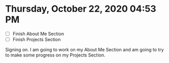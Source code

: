 # Thursday, October 22, 2020 04:53 PM
- [ ] Finish About Me Section
- [ ] Finish Projects Section

Signing on. I am going to work on my About Me Section and am going to try to make some progress on my Projects Section.

